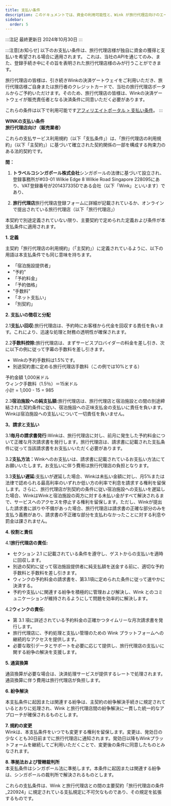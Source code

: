 ```yaml
---
title: 支払い条件
description: このドキュメントでは、資金の利用可能性と、Wink が旅行代理店向けのエージェント モデルをどのようにサポートするかについて説明します。
sidebar:
  order: 5
---
```

:::注記
最終更新日 2024年10月30日
:::

:::注意\[お知らせ]
以下のお支払い条件は、旅行代理店様が独自に資金の獲得と支払いを希望される場合に適用されます。
これは、当社のAPIを通じてのみ、また、登録手続き中にその旨を表明された旅行代理店様のみが行うことができます。

旅行代理店の皆様は、引き続きWinkの決済ゲートウェイをご利用いただき、旅行代理店様ご自身または旅行者のクレジットカードで、当社の旅行代理店ポータルからご予約いただけます。そのため、旅行代理店の皆様は、Winkの決済ゲートウェイが販売責任者となる決済条件に同意いただく必要があります。

これらの条件は以下で利用可能です[アフィリエイトポータル > 支払い条件](/studio/payment-terms)。
:::

**WINKの支払い条件**\
**旅行代理店向け（販売業者）**

これらの支払サービス利用規約（以下「支払条件」）は、「旅行代理店の利用規約」（以下「主契約」）に基づいて確立された契約関係の一部を構成する拘束力のある法的契約です。

**間：**

1. **トラベルコシンガポール株式会社**シンガポールの法律に基づいて設立され、登録事務所が#03-01 Wilkie Edge 8 Wilkie Road Singapore 228095にあり、VAT登録番号が201437335Dである会社（以下「Wink」といいます）であり、

2. **旅行代理店**旅行代理店登録フォームに詳細が記載されているか、オンラインで提出されている旅行代理店（以下「旅行代理店」）

本契約で別途定義されていない限り、主要契約で定められた定義および条件が本支払条件に適用されます。

**1. 定義**

主契約「旅行代理店の利用規約」（「主契約」）に定義されているように、以下の用語は本支払条件でも同じ意味を持ちます。

* 「宿泊施設提供者」
* "予約"
* 「予約料金」
* 「予約価格」
* "手数料"
* 「ネット支払い」
* 「別契約」

**2. 支払いの徴収と分配**

2.1**支払い回収:**&#x65C5;行代理店は、予約時にお客様から代金を回収する責任を負います。これにより、迅速な処理と財務の透明性が確保されます。

2.2**手数料控除:**&#x65C5;行代理店は、まずサービスプロバイダーの料金を差し引き、次に以下の例に従って字幕の手数料を差し引きます。

* Winkの予約手数料は1.5%です。
* 別途契約書に定める旅行代理店手数料（この例では10%とする）

予約金額 1,000米ドル\
ウィンク手数料（1.5％）＝15米ドル\
小計 = 1,000 - 15 = 985

2.3**宿泊施設への純支払額:**&#x65C5;行代理店は、旅行代理店と宿泊施設との間の別途締結された契約条件に従い、宿泊施設への正味支払金の支払いに責任を負います。Winkは宿泊施設への支払いについて一切責任を負いません。

**3**。**請求と支払い**

3.1**毎月の請求書発行:**&#x57;inkは、旅行代理店に対し、前月に発生した予約料金について正確な月次請求書を発行します。旅行代理店は、請求書に記載された支払条件に従って当該請求書をお支払いいただく必要があります。

3.2**支払方法：**&#x57;inkへのお支払いは、請求書に記載されているお支払い方法にてお願いいたします。お支払いに伴う費用は旅行代理店の負担となります。

3.3**支払い遅延:**&#x652F;払いが遅延した場合、Winkは未払い金額に対し、月5%または法律で認められる最高利率のいずれか低い方の利率で利息を請求する権利を留保します。さらに、旅行代理店が別契約の条件に従い宿泊施設への支払いを遅延した場合、WinkはWinkと宿泊施設の両方に対する未払い金がすべて解決されるまで、サービスへのアクセスを停止する権利を留保します。ただし、Winkが提出した請求書に誤りや不備があった場合、旅行代理店は請求書の正確な部分のみを支払う義務があり、請求書の不正確な部分を支払わなかったことに対する利息や罰金は課されません。

**4. 役割と責任**

4.1**旅行代理店の責任:**

* セクション 2.1 に記載されている条件を遵守し、ゲストからの支払いを適時に回収します。
* 別途の契約に従って宿泊施設提供者に純支払額を送金する前に、適切な予約手数料と手数料を差し引きます。
* ウィンクの予約料金の請求書を、第3.1項に定められた条件に従って速やかに決済する。
* 予約や支払いに関連する紛争を積極的に管理および解決し、Wink とのコミュニケーションが維持されるようにして問題を効率的に解決します。

4.2**ウィンクの責任:**

* 第 3.1 項に詳述されている予約料金の正確かつタイムリーな月次請求書を発行します。
* 旅行代理店に、予約処理と支払い管理のための Wink プラットフォームへの継続的なアクセスを提供します。
* 必要な取引データとサポートを必要に応じて提供し、旅行代理店の支払いに関する紛争の解決を支援します。

**5. 通貨換算**

通貨換算が必要な場合は、決済処理サービスが提供するレートで処理されます。通貨換算に伴う費用は旅行代理店が負担します。

**6. 紛争解決**

本支払条件に起因または関連する紛争は、主契約の紛争解決手続きに規定されているとおりに処理され、Wink と旅行代理店間の紛争解決に一貫した統一的なアプローチが確保されるものとします。

**7. 規約の変更**\
Winkは、本支払条件をいつでも変更する権利を留保します。変更は、発効日の少なくとも30日前までに旅行代理店に通知されます。発効日以降もWinkプラットフォームを継続してご利用いただくことで、変更後の条件に同意したものとみなされます。

**8. 準拠法および管轄裁判所**\
本支払条件はシンガポール法に準拠します。本条件に起因または関連する紛争は、シンガポールの裁判所で解決されるものとします。

これらの支払条件は、Wink と旅行代理店との間の主要契約「旅行代理店の条件\_220924」に規定されている支払規定に不可欠なものであり、その規定を拡張するものです。

